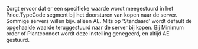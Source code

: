 Zorgt ervoor dat er een specifieke waarde wordt meegestuurd in het Price.TypeCode segment bij het doorsturen van kopen naar de server. Sommige servers willen bijv. alleen AE. Mits op 'Standaard' wordt default de opgehaalde waarde teruggestuurd naar de server bij kopen. Bij Minimum order of Plantconnect wordt deze instelling genegeerd, en altijd AE gestuurd.